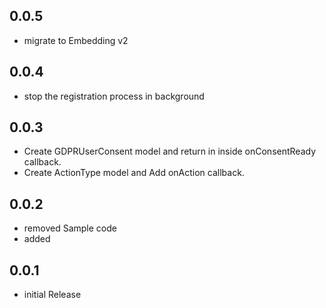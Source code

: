 ## 0.0.5

* migrate to Embedding v2

## 0.0.4

* stop the registration process in background

## 0.0.3

* Create GDPRUserConsent model and return in inside onConsentReady callback.
* Create ActionType model and Add onAction callback.

## 0.0.2

* removed Sample code
* added

## 0.0.1

* initial Release
